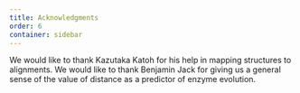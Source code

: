 ```yaml
---
title: Acknowledgments
order: 6
container: sidebar
---
```

We would like to thank Kazutaka Katoh for his help in mapping structures to alignments. We would like to thank Benjamin Jack for giving us a general sense of the value of distance as a predictor of enzyme evolution.
